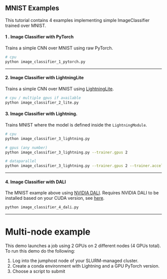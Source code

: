 ## MNIST Examples

This tutorial contains 4 examples implementing simple ImageClassifier trained over MNIST.

#### 1 . Image Classifier with PyTorch

Trains a simple CNN over MNIST using raw PyTorch.

```bash
# cpu
python image_classifier_1_pytorch.py
```

______________________________________________________________________

#### 2. Image Classifier with LightningLite

Trains a simple CNN over MNIST using [LightningLite](https://pytorch-lightning.readthedocs.io/en/latest/starter/lightning_lite.rst).

```bash
# cpu / multiple gpus if available
python image_classifier_2_lite.py
```

#### 3. Image Classifier with Lightning.

Trains MNIST where the model is defined inside the `LightningModule`.

```bash
# cpu
python image_classifier_3_lightning.py

# gpus (any number)
python image_classifier_3_lightning.py --trainer.gpus 2

# dataparallel
python image_classifier_3_lightning.py --trainer.gpus 2 --trainer.accelerator 'dp'
```

______________________________________________________________________

#### 4. Image Classifier with DALI

The MNIST example above using [NVIDIA DALI](https://developer.nvidia.com/DALI).
Requires NVIDIA DALI to be installed based on your CUDA version, see [here](https://docs.nvidia.com/deeplearning/dali/user-guide/docs/installation.html).

```bash
python image_classifier_4_dali.py
```

______________________________________________________________________

# Multi-node example

This demo launches a job using 2 GPUs on 2 different nodes (4 GPUs total).
To run this demo do the following:

1. Log into the jumphost node of your SLURM-managed cluster.
1. Create a conda environment with Lightning and a GPU PyTorch version.
1. Choose a script to submit
